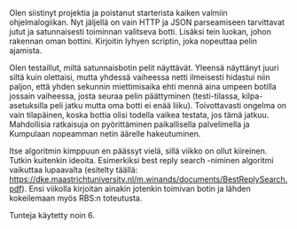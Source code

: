 Olen siistinyt projektia ja poistanut starterista kaiken valmiin ohjelmalogiikan. Nyt jäljellä on vain HTTP ja JSON parseamiseen tarvittavat jutut ja satunnaisesti toiminnan valitseva botti. Lisäksi tein luokan, johon rakennan oman bottini. Kirjoitin lyhyen scriptin, joka nopeuttaa pelin ajamista.

Olen testaillut, miltä satunnaisbotin pelit näyttävät. Yleensä näyttänyt juuri siltä kuin olettaisi, mutta yhdessä vaiheessa netti ilmeisesti hidastui niin paljon, että yhden sekunnin miettimisaika ehti mennä aina umpeen botilla jossain vaiheessa, josta seuraa pelin päättyminen (testi-tilassa, kilpa-asetuksilla peli jatku mutta oma botti ei enää liiku). Toivottavasti ongelma on vain tilapäinen, koska bottia olisi todella vaikea testata, jos tämä jatkuu. Mahdollisia ratkaisuja on pyörittäminen paikallisella palvelimella ja Kumpulaan nopeamman netin äärelle hakeutuminen.

Itse algoritmin kimppuun en päässyt vielä, sillä viikko on ollut kiireinen. Tutkin kuitenkin ideoita. Esimerkiksi best reply search -niminen algoritmi vaikuttaa lupaavalta (esitelty täällä: https://dke.maastrichtuniversity.nl/m.winands/documents/BestReplySearch.pdf). Ensi viikolla kirjoitan ainakin jotenkin toimivan botin ja lähden kokeilemaan myös RBS:n toteutusta.

Tunteja käytetty noin 6.
